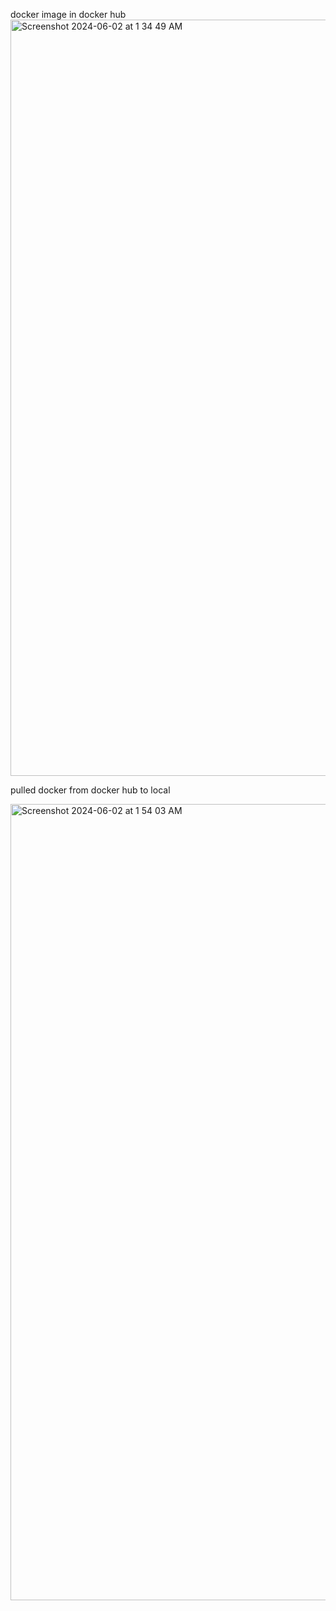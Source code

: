 docker image in docker hub
<img width="1210" alt="Screenshot 2024-06-02 at 1 34 49 AM" src="https://github.com/priyanka1404/springboot-dockerization/assets/71031840/98809e36-02ea-4d5a-81ab-60a6e697eff2">

pulled docker from docker hub to local

<img width="1274" alt="Screenshot 2024-06-02 at 1 54 03 AM" src="https://github.com/priyanka1404/springboot-dockerization/assets/71031840/3117b231-41f3-4d47-9882-2a810533b640">





